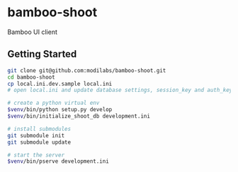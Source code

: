 bamboo-shoot
============

Bamboo UI client

Getting Started
---------------

```bash
git clone git@github.com:modilabs/bamboo-shoot.git
cd bamboo-shoot
cp local.ini.dev.sample local.ini
# open local.ini and update database settings, session_key and auth_key

# create a python virtual env
$venv/bin/python setup.py develop
$venv/bin/initialize_shoot_db development.ini

# install submodules
git submodule init
git submodule update

# start the server
$venv/bin/pserve development.ini
```
